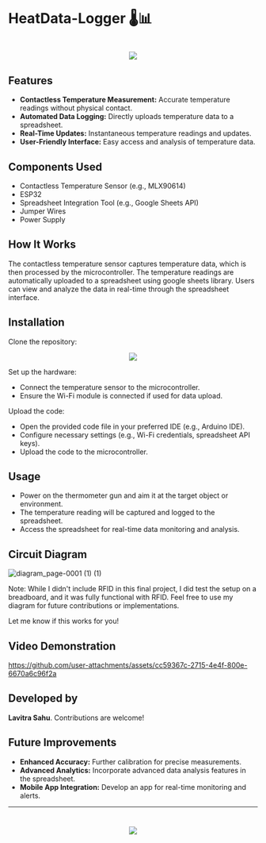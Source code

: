 # HeatData-Logger 🌡️📊

<h1 align="center">
    <img src="https://readme-typing-svg.herokuapp.com/?font=Righteous&size=35&center=true&vCenter=true&width=700&height=100&duration=4000&lines=HeatData-Logger!+🌡️;&color=6c757d" />
</h1>

## Features
- **Contactless Temperature Measurement:** Accurate temperature readings without physical contact.
- **Automated Data Logging:** Directly uploads temperature data to a spreadsheet.
- **Real-Time Updates:** Instantaneous temperature readings and updates.
- **User-Friendly Interface:** Easy access and analysis of temperature data.

## Components Used
- Contactless Temperature Sensor (e.g., MLX90614)
- ESP32
- Spreadsheet Integration Tool (e.g., Google Sheets API)
- Jumper Wires
- Power Supply

## How It Works

The contactless temperature sensor captures temperature data, which is then processed by the microcontroller. The temperature readings are automatically uploaded to a spreadsheet using google sheets library. Users can view and analyze the data in real-time through the spreadsheet interface.

## Installation
Clone the repository:
<div align="center">
    <a href="https://github.com/TechArcanist/HeatData-Logger.git">
        <img src="https://img.shields.io/badge/Clone_Repository-007ACC?style=for-the-badge&logo=github&logoColor=white" />
    </a>
</div>

Set up the hardware:
- Connect the temperature sensor to the microcontroller.
- Ensure the Wi-Fi module is connected if used for data upload.

Upload the code:
- Open the provided code file in your preferred IDE (e.g., Arduino IDE).
- Configure necessary settings (e.g., Wi-Fi credentials, spreadsheet API keys).
- Upload the code to the microcontroller.

## Usage
- Power on the thermometer gun and aim it at the target object or environment.
- The temperature reading will be captured and logged to the spreadsheet.
- Access the spreadsheet for real-time data monitoring and analysis.

## Circuit Diagram

![diagram_page-0001 (1) (1)](https://github.com/user-attachments/assets/5dc26d39-ae7d-49db-af1f-029e2294c817)

Note: While I didn't include RFID in this final project, I did test the setup on a breadboard, and it was fully functional with RFID. Feel free to use my diagram for future contributions or implementations.

Let me know if this works for you!

## Video Demonstration

https://github.com/user-attachments/assets/cc59367c-2715-4e4f-800e-6670a6c96f2a

## Developed by
**Lavitra Sahu**. Contributions are welcome!

## Future Improvements
- **Enhanced Accuracy:** Further calibration for precise measurements.
- **Advanced Analytics:** Incorporate advanced data analysis features in the spreadsheet.
- **Mobile App Integration:** Develop an app for real-time monitoring and alerts.

---

<h1 align="center">
    <img src="https://readme-typing-svg.herokuapp.com/?font=Righteous&size=35&center=true&vCenter=true&width=500&height=70&duration=4000&lines=Thanks+for+Visiting!+👋;&color=6c757d" />
</h1>

